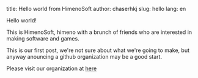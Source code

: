 title: Hello world from HimenoSoft
author: chaserhkj
slug: hello
lang: en

Hello world!

This is HimenoSoft, himeno with a brunch of friends who are interested in making
software and games.

This is our first post, we're not sure about what we're going to make, but
anyway anouncing a github organization may be a good start.

Please visit our organization at [here](https://github.com/HimenoSoft/)
